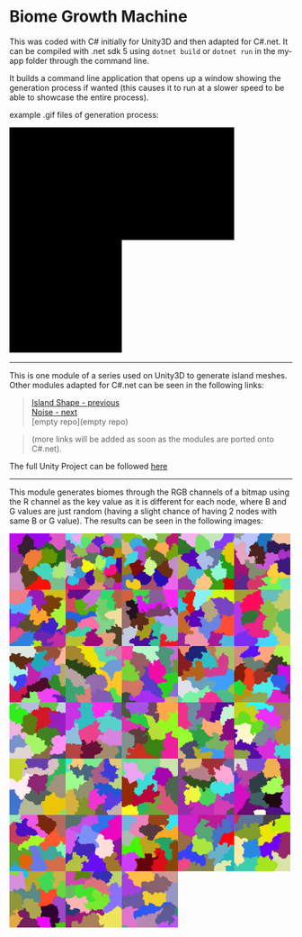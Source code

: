 # Biome Growth Machine

This was coded with C# initially for Unity3D and then adapted for C#.net. 
It can be compiled with .net sdk 5 using ``dotnet build`` or ``dotnet run`` in the my-app folder through the command line.

It builds a command line application that opens up a window showing the generation process if wanted (this causes it to run at a slower speed to be able to showcase the entire process).

example .gif files of generation process:


<div style="display: inline-block">
    <img style="float: left;" src="examples/gifs/005f.gif?raw=true" width="200" height="200" alt="Biome Growth Process">
    <img style="float: left;" src="examples/gifs/006f.gif?raw=true" width="200" height="200" alt="Biome Growth Process">
    <img style="float: left;" src="examples/gifs/007f.gif?raw=true" width="200" height="200" alt="Biome Growth Process">
</div>  

---------------------------------------------------------------------------
This is one module of a series used on Unity3D to generate island meshes. Other modules adapted for C#.net can be seen in the following links:
> [Island Shape - previous](https://github.com/brunorc93/islandShapeGen.net)  
> [Noise - next](https://github.com/brunorc93/noise)  
> [empty repo](empty repo)  

> (more links will be added as soon as the modules are ported onto C#.net).  

The full Unity Project can be followed [here](https://github.com/brunorc93/procgen) 

--------------------------------------------------------------------------- 

This module generates biomes through the RGB channels of a bitmap using the R channel as the key value as it is different for each node, where B and G values are just random (having a slight chance of having 2 nodes with same B or G value). The results can be seen in the following images:

<div style="display: inline-block">
  <img style="float: left;" src="examples/000_.png?raw=true" width="100" height="100" alt="Example of grown biomes">
  <img style="float: left;" src="examples/001_.png?raw=true" width="100" height="100" alt="Example of grown biomes">
  <img style="float: left;" src="examples/002_.png?raw=true" width="100" height="100" alt="Example of grown biomes">
  <img style="float: left;" src="examples/003_.png?raw=true" width="100" height="100" alt="Example of grown biomes">
  <img style="float: left;" src="examples/004_.png?raw=true" width="100" height="100" alt="Example of grown biomes">
  <img style="float: left;" src="examples/005_.png?raw=true" width="100" height="100" alt="Example of grown biomes">
  <img style="float: left;" src="examples/006_.png?raw=true" width="100" height="100" alt="Example of grown biomes">
  <img style="float: left;" src="examples/007_.png?raw=true" width="100" height="100" alt="Example of grown biomes">
  <img style="float: left;" src="examples/008_.png?raw=true" width="100" height="100" alt="Example of grown biomes">
  <img style="float: left;" src="examples/009_.png?raw=true" width="100" height="100" alt="Example of grown biomes">
  <img style="float: left;" src="examples/010_.png?raw=true" width="100" height="100" alt="Example of grown biomes">
  <img style="float: left;" src="examples/011_.png?raw=true" width="100" height="100" alt="Example of grown biomes">
  <img style="float: left;" src="examples/012_.png?raw=true" width="100" height="100" alt="Example of grown biomes">
  <img style="float: left;" src="examples/013_.png?raw=true" width="100" height="100" alt="Example of grown biomes">
  <img style="float: left;" src="examples/014_.png?raw=true" width="100" height="100" alt="Example of grown biomes">
  <img style="float: left;" src="examples/015_.png?raw=true" width="100" height="100" alt="Example of grown biomes">
  <img style="float: left;" src="examples/016_.png?raw=true" width="100" height="100" alt="Example of grown biomes">
  <img style="float: left;" src="examples/017_.png?raw=true" width="100" height="100" alt="Example of grown biomes">
  <img style="float: left;" src="examples/018_.png?raw=true" width="100" height="100" alt="Example of grown biomes">
  <img style="float: left;" src="examples/019_.png?raw=true" width="100" height="100" alt="Example of grown biomes">
  <img style="float: left;" src="examples/020_.png?raw=true" width="100" height="100" alt="Example of grown biomes">
  <img style="float: left;" src="examples/021_.png?raw=true" width="100" height="100" alt="Example of grown biomes">
  <img style="float: left;" src="examples/022_.png?raw=true" width="100" height="100" alt="Example of grown biomes">
  <img style="float: left;" src="examples/023_.png?raw=true" width="100" height="100" alt="Example of grown biomes">
  <img style="float: left;" src="examples/024_.png?raw=true" width="100" height="100" alt="Example of grown biomes">
  <img style="float: left;" src="examples/025_.png?raw=true" width="100" height="100" alt="Example of grown biomes">
  <img style="float: left;" src="examples/026_.png?raw=true" width="100" height="100" alt="Example of grown biomes">
  <img style="float: left;" src="examples/027_.png?raw=true" width="100" height="100" alt="Example of grown biomes">
  <img style="float: left;" src="examples/028_.png?raw=true" width="100" height="100" alt="Example of grown biomes">
  <img style="float: left;" src="examples/029_.png?raw=true" width="100" height="100" alt="Example of grown biomes">
  <img style="float: left;" src="examples/030_.png?raw=true" width="100" height="100" alt="Example of grown biomes">
  <img style="float: left;" src="examples/031_.png?raw=true" width="100" height="100" alt="Example of grown biomes">
  <img style="float: left;" src="examples/032_.png?raw=true" width="100" height="100" alt="Example of grown biomes">
</div>
